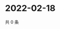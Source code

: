 # 2022-02-18

共 0 条

<!-- BEGIN WEIBO -->
<!-- 最后更新时间 Fri Feb 18 2022 07:14:02 GMT+0800 (China Standard Time) -->

<!-- END WEIBO -->
